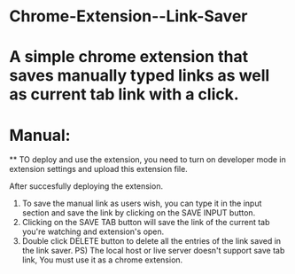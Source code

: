 # Chrome-Extension--Link-Saver
 # A simple chrome extension that saves manually typed links as well as current tab link with a click.

# Manual:
** TO deploy and use the extension, you need to turn on developer mode in extension settings and upload this extension file.

After succesfully deploying the extension.
1) To save the manual link as users wish, you can type it in the input section and save the link by clicking on the SAVE INPUT button.
2) Clicking on the SAVE TAB button will save the link of the current tab you're watching and extension's open.
3) Double click DELETE button to delete all the entries of the link saved in the link saver.
PS) The local host or live server doesn't support save tab link, You must use it as a chrome extension.